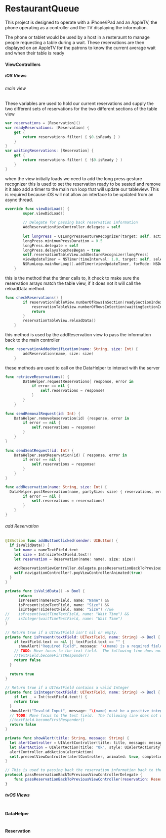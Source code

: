 RestaurantQueue
===============

This project is designed to operate with a iPhone/iPad and an AppleTV,
the phone operating as a controller and the TV displaying the
information.

The phone or tablet would be used by a host in a resteraunt to manage
people requesting a table during a wait.  These reservations
are then displayed on an AppleTV for the patrons to know
the current average wait and when their table is ready

#### ViewControlllers
##### iOS Views
###### main view
These variables are used to hold our current reservations
and supply the two different sets of reservations for the 
two different sections of the table view
``` swift
var reservations = [Reservation]()
var readyReservations: [Reservation] {
    get {
        return reservations.filter( { $0.isReady } )
    }
}
var waitingReservations: [Reservation] {
    get {
        return reservations.filter( { !$0.isReady } )
    }
}
```

when the view initially loads we need to add the long press gesture recognizer
this is used to set the reservation ready to be seated and remove it
it also add a timer to the main run loop that will update our
tableview.  This is required because iOS will not allow an interface
to be updated from an async thread.  
``` swift 
override func viewDidLoad() {
        super.viewDidLoad()
        
        // Delegate for passing back reservation information
        AddReservationViewController.delegate = self
        
        let longPress = UILongPressGestureRecognizer(target: self, action: #selector(ReservationListViewController.longPress(_:)))
        longPress.minimumPressDuration = 0.5
        longPress.delegate = self
        longPress.delaysTouchesBegan = true
        self.reservationTableView.addGestureRecognizer(longPress)
        viewUpdateTimer = NSTimer(timeInterval: 1.0, target: self, selector: #selector(checkReservations), userInfo: nil, repeats: true)
        NSRunLoop.mainRunLoop().addTimer(viewUpdateTimer, forMode: NSDefaultRunLoopMode)
    }
```
this is the method that the timer calls to, it check to make sure the reservation arrays
match the table view, if it does not it will call the reloadData method.
``` swift
func checkReservations() {
        if reservationTableView.numberOfRowsInSection(readySectionIndex) == readyReservations.count &&
            reservationTableView.numberOfRowsInSection(waitingSectionIndex) == waitingReservations.count {
            return
        }
        reservationTableView.reloadData()
    }
```
this method is used by the addReservation view to pass the information 
back to the main controller
``` swift
func reservationAddedNotification(name: String, size: Int) {
        addReservation(name, size: size)
    }
```
these methods are used to call on the DataHelper to interact 
with the server
``` swift 
func retrieveReservations() {
        DataHelper.requestReservations{ response, error in
            if error == nil {
                self.reservations = response!
            }
        }
    }
    
func sendRemovalRequest(id: Int) {
    DataHelper.removeReservation(id) {response, error in
        if error == nil {
            self.reservations = response!
        }
    }
}
    
func sendSeatRequest(id: Int) {
    DataHelper.seatReservation(id) { response, error in
        if error == nil {
            self.reservations = response!
        }
    }
}

func addReservation(name: String, size: Int) {
  DataHelper.postReservation(name, partySize: size) { reservations, error in
        if error == nil {
            self.reservations = reservations!
        }
    }
}
```
###### add Reservation
``` swift
@IBAction func addButtonClicked(sender: UIButton) {
  if isValidData() {
    let name = nameTextField.text
    let size = Int(sizeTextField.text!)
    let reservation = Reservation(name: name!, size: size!)
          
    AddReservationViewController.delegate.passReservationBackToPreviousViewController(reservation)
    self.navigationController?.popViewControllerAnimated(true)
  }
}
```
``` swift 
private func isValidData() -> Bool {
      return
      isPresent(nameTextField, name: "Name") &&
      isPresent(sizeTextField, name: "Size") &&
      isInteger(sizeTextField, name: "Size") //&&
//    isPresent(waitTimeTextField, name: "Wait Time") &&
//    isInteger(waitTimeTextField, name: "Wait Time")
}
    
// Return true if a UITextField isn't nil or empty.
private func isPresent(textField: UITextField, name: String) -> Bool {
    if textField.text == nil || textField.text == "" {
      showAlert("Required Field", message: "\(name) is a required field.")
    // TODO: Move focus to the text field.  The following line does not work properly.
    //textField.becomeFirstResponder()
    return false
  }
        
  return true
}
    
// Return true if a UITextField contains a valid Integer
private func isInteger(textField: UITextField, name: String) -> Bool {
    if let _ = Int(textField.text!) {
    return true
  }
  showAlert("Invalid Input", message: "\(name) must be a positive integer")
  // TODO: Move focus to the text field.  The following line does not work properly.
  //textField.becomeFirstResponder()
  return false
}

private func showAlert(title: String, message: String) {
  let alertController = UIAlertController(title: title, message: message, preferredStyle: .Alert)
  let alertAction = UIAlertAction(title: "Ok", style: UIAlertActionStyle.Default, handler: nil)
  alertController.addAction(alertAction)
  self.presentViewController(alertController, animated: true, completion: nil)
}
```
``` swift 
// This is used to passing back the reservation information back to the previous view controller 😉
protocol passReservationBackToPreviousViewControllerDelegate {
    func passReservationBackToPreviousViewController(reservation: Reservation)
}
```
##### tvOS Views
``` swift

```

#### DataHelper
``` swift

```

#### Reservation
``` swift

```
